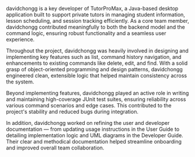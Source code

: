 davidchongg is a key developer of TutorProMax, a Java-based desktop application built to support private tutors in managing student information, lesson scheduling, and session tracking efficiently. As a core team member, davidchongg contributed meaningfully to both the backend model and the command logic, ensuring robust functionality and a seamless user experience.

Throughout the project, davidchongg was heavily involved in designing and implementing key features such as list, command history navigation, and enhancements to existing commands like delete, edit, and find. With a solid grasp of object-oriented programming and design patterns, davidchongg engineered clean, extensible logic that helped maintain consistency across the system.

Beyond implementing features, davidchongg played an active role in writing and maintaining high-coverage JUnit test suites, ensuring reliability across various command scenarios and edge cases. This contributed to the project's stability and reduced bugs during integration.

In addition, davidchongg worked on refining the user and developer documentation — from updating usage instructions in the User Guide to detailing implementation logic and UML diagrams in the Developer Guide. Their clear and methodical documentation helped streamline onboarding and improved overall team collaboration.